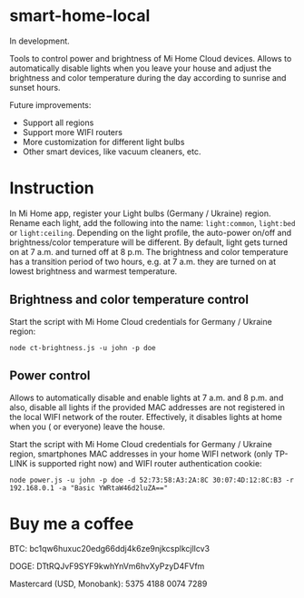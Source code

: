 # smart-home-local

In development.

Tools to control power and brightness of Mi Home Cloud devices. Allows to automatically disable lights when you leave
your house and adjust the brightness and color temperature during the day according to sunrise and sunset hours.

Future improvements:

* Support all regions
* Support more WIFI routers
* More customization for different light bulbs
* Other smart devices, like vacuum cleaners, etc.

# Instruction

In Mi Home app, register your Light bulbs (Germany / Ukraine) region. Rename each light, add the following into the
name: `light:common`, `light:bed` or `light:ceiling`. Depending on the light profile, the auto-power on/off and
brightness/color temperature will be different. By default, light gets turned on at 7 a.m. and turned off at 8 p.m. The
brightness and color temperature has a transition period of two hours, e.g. at 7 a.m. they are turned on at lowest
brightness and warmest temperature.

## Brightness and color temperature control

Start the script with Mi Home Cloud credentials for Germany / Ukraine region:

```
node ct-brightness.js -u john -p doe
```

## Power control

Allows to automatically disable and enable lights at 7 a.m. and 8 p.m. and also, disable all lights if the provided MAC
addresses are not registered in the local WIFI network of the router. Effectively, it disables lights at home when you (
or everyone) leave the house.

Start the script with Mi Home Cloud credentials for Germany / Ukraine region, smartphones MAC addresses in your home
WIFI network (only TP-LINK is supported right now) and WIFI router authentication cookie:

```
node power.js -u john -p doe -d 52:73:58:A3:2A:8C 30:07:4D:12:8C:B3 -r 192.168.0.1 -a "Basic YWRtaW46d2luZA=="
```

# Buy me a coffee

BTC: bc1qw6huxuc20edg66ddj4k6ze9njkcsplkcjllcv3

DOGE: DTtRQJvF9SYF9kwhYnVm6hvXyPzyD4FVfm

Mastercard (USD, Monobank): 5375 4188 0074 7289
